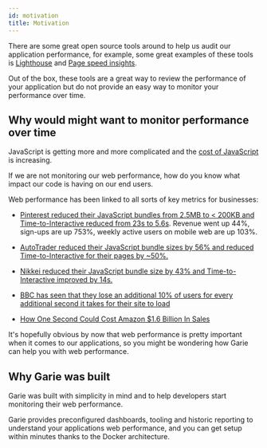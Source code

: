 ```yaml
---
id: motivation
title: Motivation
---
```


There are some great open source tools around to help us audit our application performance, for example, some great examples of these tools is [Lighthouse](https://developers.google.com/web/tools/lighthouse/) and [Page speed insights](https://developers.google.com/speed/pagespeed/insights/).

Out of the box, these tools are a great way to review the performance of your application but do not provide an easy way to monitor your performance over time.

## Why would might want to monitor performance over time

JavaScript is getting more and more complicated and the [cost of JavaScript](https://medium.com/@addyosmani/the-cost-of-javascript-in-2018-7d8950fbb5d4) is increasing.

If we are not monitoring our web performance, how do you know what impact our code is having on our end users.

Web performance has been linked to all sorts of key metrics for businesses:

- [Pinterest reduced their JavaScript bundles from 2.5MB to < 200KB and Time-to-Interactive reduced from 23s to 5.6s](https://medium.com/dev-channel/a-pinterest-progressive-web-app-performance-case-study-3bd6ed2e6154). Revenue went up 44%, sign-ups are up 753%, weekly active users on mobile web are up 103%.

- [AutoTrader reduced their JavaScript bundle sizes by 56% and reduced Time-to-Interactive for their pages by ~50%.](https://engineering.autotrader.co.uk/2017/07/24/how-we-halved-page-load-times.html)

- [Nikkei reduced their JavaScript bundle size by 43% and Time-to-Interactive improved by 14s.](https://www.youtube.com/watch?v=Mv-l3-tJgGk&feature=youtu.be&t=1967)

- [BBC has seen that they lose an additional 10% of users for every additional second it takes for their site to load](https://wpostats.com/2017/03/03/bbc-load-abandonment.html)

- [How One Second Could Cost Amazon $1.6 Billion In Sales](https://www.fastcompany.com/1825005/how-one-second-could-cost-amazon-16-billion-sales)

It's hopefully obvious by now that web performance is pretty important when it comes to our applications, so you might be wondering how Garie can help you with web performance.

## Why Garie was built

Garie was built with simplicity in mind and to help developers start monitoring their web performance.

Garie provides preconfigured dashboards, tooling and historic reporting to understand your applications web performance, and you can get setup within minutes thanks to the Docker architecture.



